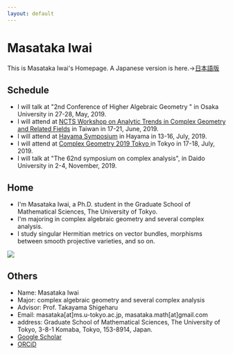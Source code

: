 ```yaml
---
layout: default
---
```




# **Masataka Iwai**
This is Masataka Iwai's Homepage.
A Japanese version is here.→[日本語版](https://masataka123.github.io/blog3/)

## **Schedule**
- I will talk at "2nd Conference of Higher Algebraic Geometry " in Osaka University in 27-28, May, 2019. 
- I will attend at [NCTS Workshop on Analytic Trends in Complex Geometry and Related Fields](http://www.ncts.ntu.edu.tw/events_2_detail.php?nid=223) in Taiwan in 17-21, June, 2019. 
- I will attend at [Hayama Symposium](https://sites.google.com/site/scvhayama/) in Hayama in 13-16, July, 2019. 
- I will attend at [Complex Geometry 2019 Tokyo ](https://sites.google.com/view/cg2019tokyo/) in Tokyo in 17-18, July, 2019. 
- I will talk at "The 62nd symposium on complex analysis", in Daido University in 2-4, November, 2019. 

## **Home**
- I'm Masataka Iwai, a Ph.D. student in the Graduate School of Mathematical Sciences, The University of Tokyo.
- I'm majoring in complex algebraic geometry and several complex analysis.
- I study singular Hermitian metrics on vector bundles, morphisms between smooth projective varieties, and so on.

![](https://masataka123.github.io/blog3_e/picture/0.jpg )

## **Others**
- Name: Masataka Iwai
- Major: complex algebraic geometry and several complex analysis
- Advisor: Prof. Takayama Shigeharu
- Email: masataka[at]ms.u-tokyo.ac.jp, masataka.math[at]gmail.com
- address: Graduate School of Mathematical Sciences, The University of Tokyo, 3-8-1 Komaba,
Tokyo, 153-8914, Japan.
- [Google Scholar](https://scholar.google.com/citations?hl=ja&user=ZTKnR6QAAAAJ)
- [ORCiD](https://orcid.org/0000-0002-0273-0360)


